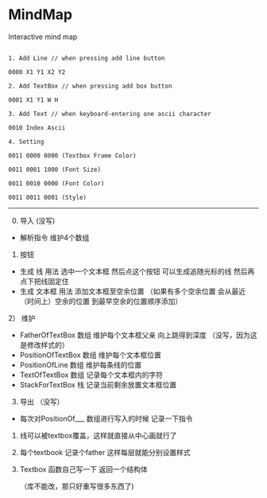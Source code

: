 # MindMap
 Interactive mind map

```

1. Add Line // when pressing add line button

0000 X1 Y1 X2 Y2

2. Add TextBox // when pressing add box button

0001 X1 Y1 W H

3. Add Text // when keyboard-entering one ascii character

0010 Index Ascii

4. Setting 

0011 0000 0000 (Textbox Frame Color)

0011 0001 1000 (Font Size)

0011 0010 0000 (Font Color)

0011 0011 0001 (Style)

```

---



0) 导入 (没写)
 * 解析指令 维护4个数组


1) 按钮 
 *  生成 线 
	用法 选中一个文本框 然后点这个按钮 可以生成追随光标的线 然后再点下把线固定住 
 * 生成 文本框 
	用法 添加文本框至空余位置 （如果有多个空余位置 会从最近（时间上）空余的位置 到最早空余的位置顺序添加）

2） 维护
 * FatherOfTextBox 数组 维护每个文本框父亲 向上跳得到深度 （没写，因为这是修改样式的）
 * PositionOfTextBox 数组 维护每个文本框位置 
 * PositionOfLine 数组 维护每条线的位置
 * TextOfTextBox 数组 记录每个文本框内的字符
 * StackForTextBox 栈 记录当前剩余放置文本框位置


3) 导出 （没写）
 * 每次对PositionOf___ 数组进行写入的时候 记录一下指令


1. 线可以被textbox覆盖，这样就直接从中心画就行了

2. 每个textbook 记录个father 这样每层就能分别设置样式

3. Textbox 函数自己写一下 返回一个结构体 

	（库不能改，那只好重写很多东西了)
